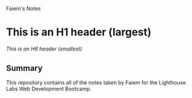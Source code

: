 Faiem's Notes

# This is an H1 header (largest)

###### This is an H6 header (smallest)


## Summary 

This repository contains all of the notes taken by Faiem for the Lighthouse Labs Web Development Bootcamp.

